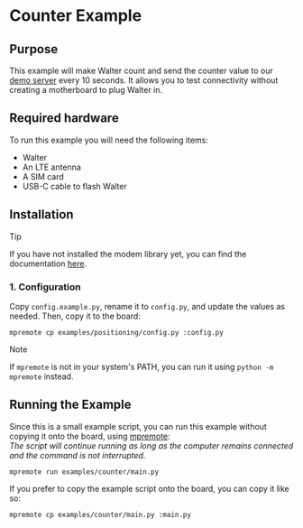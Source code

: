 # Counter Example

## Purpose

This example will make Walter count and send the counter value to our
[demo server](https://walterdemo.quickspot.io/) every 10 seconds.
It allows you to test connectivity without
creating a motherboard to plug Walter in.

## Required hardware

To run this example you will need the following items:

- Walter
- An LTE antenna
- A SIM card
- USB-C cable to flash Walter

## Installation

> [!TIP]
> If you have not installed the modem library yet,
> you can find the documentation
> [here](https://www.quickspot.io/documentation.html#/walter-modem/micropython/setup).

### 1. Configuration

Copy `config.example.py`, rename it to `config.py`,
and update the values as needed.
Then, copy it to the board:

```shell
mpremote cp examples/positioning/config.py :config.py
```

> [!NOTE]
> If `mpremote` is not in your system's PATH,
> you can run it using `python -m mpremote` instead.

## Running the Example

Since this is a small example script,
you can run this example without copying it onto the board, using
[mpremote](https://docs.micropython.org/en/latest/reference/mpremote.html):\
*The script will continue running as long as the computer remains connected
and the command is not interrupted.*

```shell
mpremote run examples/counter/main.py
```

If you prefer to copy the example script onto the board,
you can copy it like so:

```shell
mpremote cp examples/counter/main.py :main.py
```

